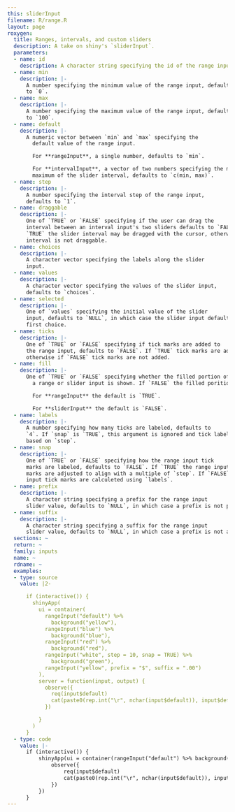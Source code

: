 ```yaml
---
this: sliderInput
filename: R/range.R
layout: page
roxygen:
  title: Ranges, intervals, and custom sliders
  description: A take on shiny's `sliderInput`.
  parameters:
  - name: id
    description: A character string specifying the id of the range input or `NULL`.
  - name: min
    description: |-
      A number specifying the minimum value of the range input, defaults
      to `0`.
  - name: max
    description: |-
      A number specifying the maximum value of the range input, defaults
      to `100`.
  - name: default
    description: |-
      A numeric vector between `min` and `max` specifying the
        default value of the range input.

        For **rangeInput**, a single number, defaults to `min`.

        For **intervalInput**, a vector of two numbers specifying the minimum and
        maximum of the slider interval, defaults to `c(min, max)`.
  - name: step
    description: |-
      A number specifying the interval step of the range input,
      defaults to `1`.
  - name: draggable
    description: |-
      One of `TRUE` or `FALSE` specifying if the user can drag the
      interval between an interval input's two sliders defaults to `FALSE`. If
      `TRUE` the slider interval may be dragged with the cursor, otherwise the
      interval is not draggable.
  - name: choices
    description: |-
      A character vector specifying the labels along the slider
      input.
  - name: values
    description: |-
      A character vector specifying the values of the slider input,
      defaults to `choices`.
  - name: selected
    description: |-
      One of `values` specifying the initial value of the slider
      input, defaults to `NULL`, in which case the slider input defaults to the
      first choice.
  - name: ticks
    description: |-
      One of `TRUE` or `FALSE` specifying if tick marks are added to
      the range input, defaults to `FALSE`. If `TRUE` tick marks are added,
      otherwise if `FALSE` tick marks are not added.
  - name: fill
    description: |-
      One of `TRUE` or `FALSE` specifying whether the filled portion of
        a range or slider input is shown. If `FALSE` the filled porition is hidden.

        For **rangeInput** the default is `TRUE`.

        For **sliderInput** the default is `FALSE`.
  - name: labels
    description: |-
      A number specifying how many ticks are labeled, defaults to
      `4`. If `snap` is `TRUE`, this argument is ignored and tick labels are
      based on `step`.
  - name: snap
    description: |-
      One of `TRUE` or `FALSE` specifying how the range input tick
      marks are labeled, defaults to `FALSE`. If `TRUE` the range input tick
      marks are adjusted to align with a multiple of `step`. If `FALSE` the range
      input tick marks are calculeted using `labels`.
  - name: prefix
    description: |-
      A character string specifying a prefix for the range input
      slider value, defaults to `NULL`, in which case a prefix is not prepended.
  - name: suffix
    description: |-
      A character string specifying a suffix for the range input
      slider value, defaults to `NULL`, in which case a prefix is not appended.
  sections: ~
  return: ~
  family: inputs
  name: ~
  rdname: ~
  examples:
  - type: source
    value: |2-

      if (interactive()) {
        shinyApp(
          ui = container(
            rangeInput("default") %>%
              background("yellow"),
            rangeInput("blue") %>%
              background("blue"),
            rangeInput("red") %>%
              background("red"),
            rangeInput("white", step = 10, snap = TRUE) %>%
              background("green"),
            rangeInput("yellow", prefix = "$", suffix = ".00")
          ),
          server = function(input, output) {
            observe({
              req(input$default)
              cat(paste0(rep.int("\r", nchar(input$default)), input$default))
            })

          }
        )
      }
  - type: code
    value: |-
      if (interactive()) {
          shinyApp(ui = container(rangeInput("default") %>% background("yellow"), rangeInput("blue") %>% background("blue"), rangeInput("red") %>% background("red"), rangeInput("white", step = 10, snap = TRUE) %>% background("green"), rangeInput("yellow", prefix = "$", suffix = ".00")), server = function(input, output) {
              observe({
                  req(input$default)
                  cat(paste0(rep.int("\r", nchar(input$default)), input$default))
              })
          })
      }
---
```

